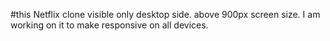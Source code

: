 #this Netflix clone visible only desktop side. above 900px screen size.
I am working on it to make responsive on all devices.
